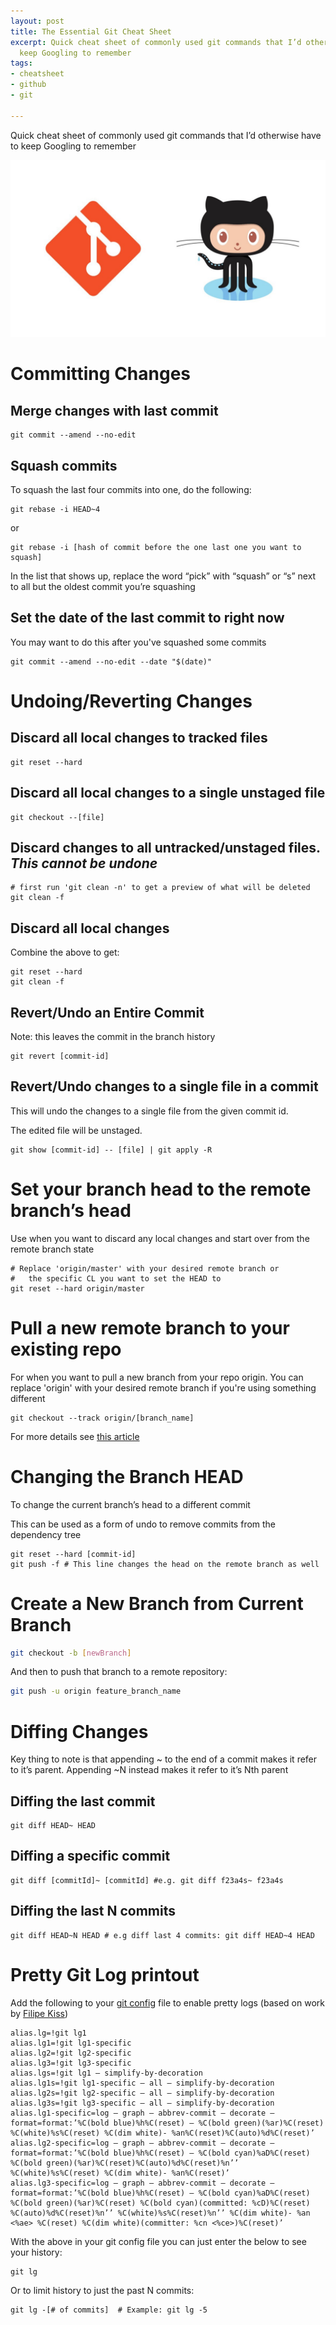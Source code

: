```yaml
---
layout: post
title: The Essential Git Cheat Sheet
excerpt: Quick cheat sheet of commonly used git commands that I’d otherwise have to
  keep Googling to remember
tags:
- cheatsheet
- github
- git

---
```

Quick cheat sheet of commonly used git commands that I’d otherwise have to keep Googling to remember

![](/media/2019-11-27-github.jpeg)

# Committing Changes

## Merge changes with last commit

    git commit --amend --no-edit

## Squash commits

To squash the last four commits into one, do the following:

    git rebase -i HEAD~4

or

    git rebase -i [hash of commit before the one last one you want to squash]

In the list that shows up, replace the word “pick” with “squash” or “s” next to all but the oldest commit you’re squashing

## Set the date of the last commit to right now

You may want to do this after you've squashed some commits

    git commit --amend --no-edit --date "$(date)"

# Undoing/Reverting Changes

## Discard all local changes to tracked files

    git reset --hard

## Discard all local changes to a single unstaged file

    git checkout --[file]

## Discard changes to all untracked/unstaged files. _This cannot be undone_

    # first run 'git clean -n' to get a preview of what will be deleted
    git clean -f

## Discard all local changes

Combine the above to get:

    git reset --hard
    git clean -f 

## Revert/Undo an Entire Commit

Note: this leaves the commit in the branch history

    git revert [commit-id]

## Revert/Undo changes to a single file in a commit

This will undo the changes to a single file from the given commit id.

The edited file will be unstaged.

    git show [commit-id] -- [file] | git apply -R

# Set your branch head to the remote branch’s head

Use when you want to discard any local changes and start over from the remote branch state

    # Replace 'origin/master' with your desired remote branch or 
    #   the specific CL you want to set the HEAD to
    git reset --hard origin/master 

# Pull a new remote branch to your existing repo

For when you want to pull a new branch from your repo origin.  You can replace 'origin' with your desired remote branch if you're using something different

    git checkout --track origin/[branch_name]

For more details see [this article](https://stackabuse.com/git-fetch-a-remote-branch/)

# Changing the Branch HEAD

To change the current branch’s head to a different commit

This can be used as a form of undo to remove commits from the dependency tree

    git reset --hard [commit-id]
    git push -f # This line changes the head on the remote branch as well

# Create a New Branch from Current Branch

```bash
git checkout -b [newBranch]
```

And then to push that branch to a remote repository:

```bash
git push -u origin feature_branch_name
```

# Diffing Changes

Key thing to note is that appending \~ to the end of a commit makes it refer to it’s parent. Appending \~N instead makes it refer to it’s Nth parent

## Diffing the last commit

    git diff HEAD~ HEAD

## Diffing a specific commit

    git diff [commitId]~ [commitId] #e.g. git diff f23a4s~ f23a4s

## Diffing the last N commits

    git diff HEAD~N HEAD # e.g diff last 4 commits: git diff HEAD~4 HEAD

# Pretty Git Log printout

Add the following to your [git config](https://www.theserverside.com/blog/Coffee-Talk-Java-News-Stories-and-Opinions/Where-system-global-and-local-Windows-Git-config-files-are-saved) file to enable pretty logs (based on work by [Filipe Kiss](https://coderwall.com/p/euwpig/a-better-git-log))

    alias.lg=!git lg1
    alias.lg1=!git lg1-specific
    alias.lg2=!git lg2-specific
    alias.lg3=!git lg3-specific
    alias.lgs=!git lg1 — simplify-by-decoration
    alias.lg1s=!git lg1-specific — all — simplify-by-decoration
    alias.lg2s=!git lg2-specific — all — simplify-by-decoration
    alias.lg3s=!git lg3-specific — all — simplify-by-decoration
    alias.lg1-specific=log — graph — abbrev-commit — decorate — format=format:’%C(bold blue)%h%C(reset) — %C(bold green)(%ar)%C(reset) %C(white)%s%C(reset) %C(dim white)- %an%C(reset)%C(auto)%d%C(reset)’
    alias.lg2-specific=log — graph — abbrev-commit — decorate — format=format:’%C(bold blue)%h%C(reset) — %C(bold cyan)%aD%C(reset) %C(bold green)(%ar)%C(reset)%C(auto)%d%C(reset)%n’’ %C(white)%s%C(reset) %C(dim white)- %an%C(reset)’
    alias.lg3-specific=log — graph — abbrev-commit — decorate — format=format:’%C(bold blue)%h%C(reset) — %C(bold cyan)%aD%C(reset) %C(bold green)(%ar)%C(reset) %C(bold cyan)(committed: %cD)%C(reset) %C(auto)%d%C(reset)%n’’ %C(white)%s%C(reset)%n’’ %C(dim white)- %an <%ae> %C(reset) %C(dim white)(committer: %cn <%ce>)%C(reset)’

With the above in your git config file you can just enter the below to see your history:

    git lg

Or to limit history to just the past N commits:

    git lg -[# of commits]  # Example: git lg -5